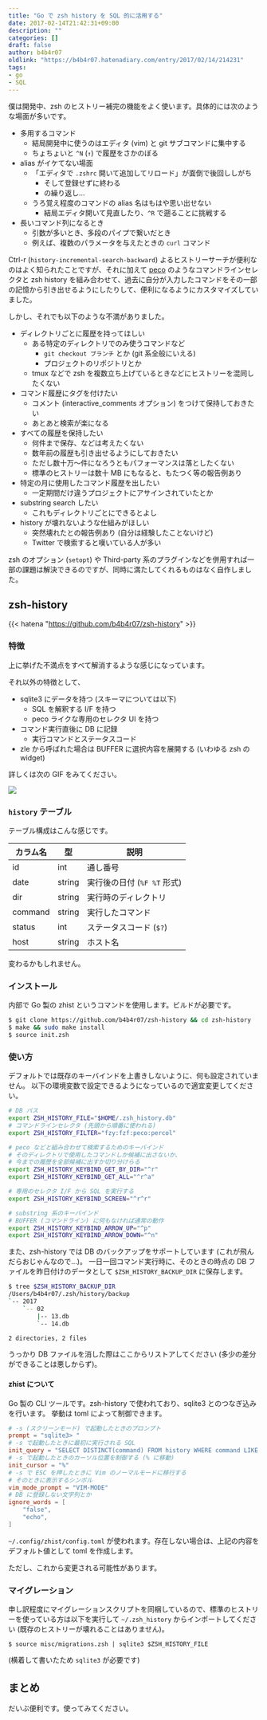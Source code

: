 ```yaml
---
title: "Go で zsh history を SQL 的に活用する"
date: 2017-02-14T21:42:31+09:00
description: ""
categories: []
draft: false
author: b4b4r07
oldlink: "https://b4b4r07.hatenadiary.com/entry/2017/02/14/214231"
tags:
- go
- SQL
---
```


僕は開発中、zsh のヒストリー補完の機能をよく使います。具体的には次のような場面が多いです。

- 多用するコマンド
  - 結局開発中に使うのはエディタ (vim) と git サブコマンドに集中する
  - ちょちょいと `^N` (`↑`) で履歴をさかのぼる
- alias がイケてない場面
  - 「エディタで `.zshrc` 開いて追加してリロード」が面倒で後回ししがち
    - そして登録せずに終わる
    - の繰り返し...
  - うろ覚え程度のコマンドの alias 名はもはや思い出せない
    - 結局エディタ開いて見直したり、`^R` で遡ることに挑戦する
- 長いコマンド列になるとき
  - 引数が多いとき、多段のパイプで繋いだとき
  - 例えば、複数のパラメータを与えたときの `curl` コマンド

Ctrl-r (`history-incremental-search-backward`) よるヒストリーサーチが便利なのはよく知られたことですが、それに加えて [peco](https://github.com/peco/peco) のようなコマンドラインセレクタと zsh history を組み合わせて、過去に自分が入力したコマンドをその一部の記憶から引き出せるようにしたりして、便利になるようにカスタマイズしていました。

しかし、それでも以下のような不満がありました。

- ディレクトリごとに履歴を持ってほしい
  - ある特定のディレクトリでのみ使うコマンドなど
    - `git checkout ブランチ` とか (git 系全般にいえる)
    - プロジェクトのリポジトリとか
  - tmux などで zsh を複数立ち上げているときなどにヒストリーを混同したくない
- コマンド履歴にタグを付けたい
  - コメント (interactive_comments オプション) をつけて保持しておきたい
  - あとあと検索が楽になる
- すべての履歴を保持したい
  - 何件まで保存、などは考えたくない
  - 数年前の履歴も引き出せるようにしておきたい
  - ただし数十万〜件になろうともパフォーマンスは落としたくない
  - 標準のヒストリーは数十 MB にもなると、もたつく等の報告例あり
- 特定の月に使用したコマンド履歴を出したい
  - 一定期間だけ違うプロジェクトにアサインされていたとか
- substring search したい
  - これもディレクトリごとにできるとよし
- history が壊れないような仕組みがほしい
  - 突然壊れたとの報告例あり (自分は経験したことないけど)
  - Twitter で検索すると嘆いている人が多い

zsh のオプション (`setopt`) や Third-party 系のプラグインなどを併用すれば一部の課題は解決できるのですが、同時に満たしてくれるものはなく自作しました。

## zsh-history

{{< hatena "https://github.com/b4b4r07/zsh-history" >}}

### 特徴

上に挙げた不満点をすべて解消するような感じになっています。

それ以外の特徴として、

- sqlite3 にデータを持つ (スキーマについては以下)
  - SQL を解釈する I/F を持つ
  - peco ライクな専用のセレクタ UI を持つ
- コマンド実行直後に DB に記録
  - 実行コマンドとステータスコード
- zle から呼ばれた場合は BUFFER に選択内容を展開する (いわゆる zsh の widget)

詳しくは次の GIF をみてください。

![](https://cl.ly/032Z0Y2Z0Q2v/c.gif)

### `history` テーブル

テーブル構成はこんな感じです。

カラム名 | 型 | 説明
---|---|---
id | int | 通し番号
date | string | 実行後の日付 (`%F %T` 形式)
dir | string | 実行時のディレクトリ
command | string | 実行したコマンド
status | int | ステータスコード (`$?`)
host | string | ホスト名

変わるかもしれません。

### インストール

内部で Go 製の zhist というコマンドを使用します。ビルドが必要です。

```bash
$ git clone https://github.com/b4b4r07/zsh-history && cd zsh-history
$ make && sudo make install
$ source init.zsh
```

### 使い方

デフォルトでは既存のキーバインドを上書きしないように、何も設定されていません。
以下の環境変数で設定できるようになっているので適宜変更してください。

```zsh
# DB パス
export ZSH_HISTORY_FILE="$HOME/.zsh_history.db"
# コマンドラインセレクタ (先頭から順番に使われる)
export ZSH_HISTORY_FILTER="fzy:fzf:peco:percol"

# peco などと組み合わせて検索するためのキーバインド
# そのディレクトリで使用したコマンドしか候補に出さないか、
# 今までの履歴を全部候補に出すか切り分けらる
export ZSH_HISTORY_KEYBIND_GET_BY_DIR="^r"
export ZSH_HISTORY_KEYBIND_GET_ALL="^r^a"

# 専用のセレクタ I/F から SQL を実行する
export ZSH_HISTORY_KEYBIND_SCREEN="^r^r"

# substring 系のキーバインド
# BUFFER (コマンドライン) に何もなければ通常の動作
export ZSH_HISTORY_KEYBIND_ARROW_UP="^p"
export ZSH_HISTORY_KEYBIND_ARROW_DOWN="^n"
```

また、zsh-history では DB のバックアップをサポートしています (これが飛んだらおじゃんなので...)。
一日一回コマンド実行時に、そのときの時点の DB ファイルを昨日付けのデータとして `$ZSH_HISTORY_BACKUP_DIR` に保存します。

```bash
$ tree $ZSH_HISTORY_BACKUP_DIR
/Users/b4b4r07/.zsh/history/backup
`-- 2017
    `-- 02
        |-- 13.db
        `-- 14.db

2 directories, 2 files
```

うっかり DB ファイルを消した際はここからリストアしてください (多少の差分ができることは悪しからず)。

#### zhist について

Go 製の CLI ツールです。zsh-history で使われており、sqlite3 とのつなぎ込みを行います。
挙動は toml によって制御できます。

```toml
# -s (スクリーンモード) で起動したときのプロンプト
prompt = "sqlite3> "
# -s で起動したときに最初に実行される SQL
init_query = "SELECT DISTINCT(command) FROM history WHERE command LIKE '%%' AND status = 0 ORDER BY id DESC"
# -s で起動したときのカーソル位置を制御する (% に移動)
init_cursor = "%"
# -s で ESC を押したときに Vim のノーマルモードに移行する
# そのときに表示するシンボル
vim_mode_prompt = "VIM-MODE"
# DB に登録しない文字列とか
ignore_words = [
    "false",
    "echo",
]
```

`~/.config/zhist/config.toml` が使われます。存在しない場合は、上記の内容をデフォルト値として toml を作成します。

ただし、これから変更される可能性があります。

### マイグレーション

申し訳程度にマイグレーションスクリプトを同梱しているので、標準のヒストリーを使っている方は以下を実行して `~/.zsh_history` からインポートしてください (既存のヒストリーが壊れることはありません)。

```console
$ source misc/migrations.zsh | sqlite3 $ZSH_HISTORY_FILE
```

(横着して書いたため `sqlite3` が必要です)

## まとめ

だいぶ便利です。使ってみてください。

[repo]: https://github.com/b4b4r07/zsh-history
